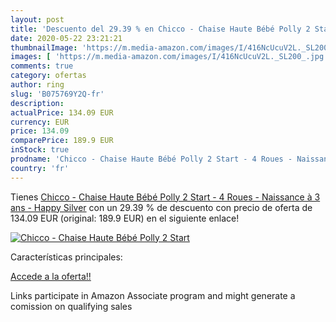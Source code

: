 ```yaml
---
layout: post
title: 'Descuento del 29.39 % en Chicco - Chaise Haute Bébé Polly 2 Start'
date: 2020-05-22 23:21:21
thumbnailImage: 'https://m.media-amazon.com/images/I/416NcUcuV2L._SL200_.jpg'
images: [ 'https://m.media-amazon.com/images/I/416NcUcuV2L._SL200_.jpg' ]
comments: true
category: ofertas
author: ring
slug: 'B075769Y2Q-fr'
description:
actualPrice: 134.09 EUR
currency: EUR
price: 134.09
comparePrice: 189.9 EUR
inStock: true
prodname: 'Chicco - Chaise Haute Bébé Polly 2 Start - 4 Roues - Naissance à 3 ans - Happy Silver'
country: 'fr'
---
```


Tienes [Chicco - Chaise Haute Bébé Polly 2 Start - 4 Roues - Naissance à 3 ans - Happy Silver](https://www.amazon.fr/dp/B075769Y2Q/?tag=tolees0d-21) con un 29.39 % de descuento con precio de oferta de 134.09 EUR (original: 189.9 EUR) en el siguiente enlace!

[![Chicco - Chaise Haute Bébé Polly 2 Start](https://m.media-amazon.com/images/I/416NcUcuV2L._SL200_.jpg)](https://www.amazon.fr/dp/B075769Y2Q/?tag=tolees0d-21)

Características principales:


[Accede a la oferta!!](https://www.amazon.fr/dp/B075769Y2Q/?tag=tolees0d-21)

Links participate in Amazon Associate program and might generate a comission on qualifying sales


